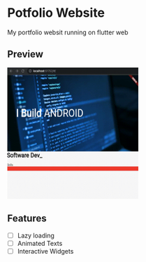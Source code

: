 # Potfolio Website

My portfolio websit running on flutter web

## Preview
<img src='screenshots/screen_record.gif' width='300' height='300'>

## Features
-[ ] Lazy loading
-[ ] Animated Texts
-[ ] Interactive Widgets